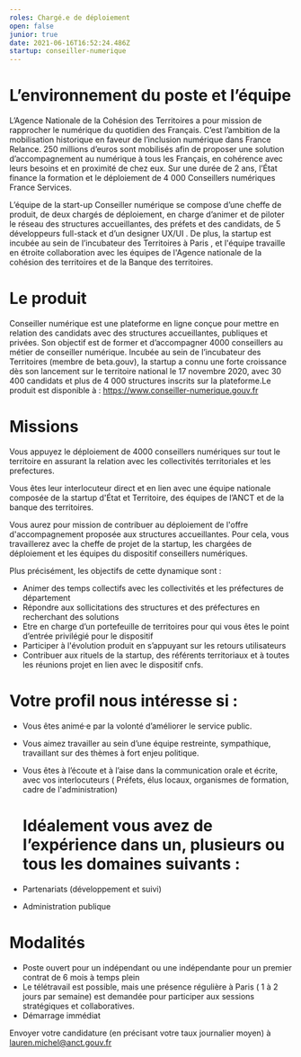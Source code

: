 ```yaml
---
roles: Chargé.e de déploiement
open: false
junior: true
date: 2021-06-16T16:52:24.486Z
startup: conseiller-numerique
---
```

# L’environnement du poste et l’équipe

L’Agence Nationale de la Cohésion des Territoires a pour mission de rapprocher le numérique du quotidien des Français. C’est l’ambition de la mobilisation historique en faveur de l’inclusion numérique dans France Relance. 250 millions d’euros sont mobilisés afin de proposer une solution d’accompagnement au numérique à tous les Français, en cohérence avec leurs besoins et en proximité de chez eux.
Sur une durée de 2 ans, l’État finance la formation et le déploiement de 4 000 Conseillers numériques France Services. 

L’équipe de la start-up Conseiller numérique se compose d’une cheffe de produit, de deux chargés de déploiement, en charge d’animer et de piloter le réseau des structures accueillantes, des préfets et des candidats, de 5 développeurs full-stack et d’un designer UX/UI .
De plus, la startup est incubée au sein de l’incubateur des Territoires à Paris , et l'équipe travaille en étroite collaboration avec les équipes de l'Agence nationale de la cohésion des territoires  et de la Banque des territoires.

# **Le produit**

Conseiller numérique est une plateforme en ligne conçue pour mettre en relation des candidats avec des structures accueillantes, publiques et privées. Son objectif est de former et d’accompagner 4000 conseillers au métier de conseiller numérique.
Incubée au sein de l’incubateur des Territoires (membre de beta.gouv), la startup a connu une forte croissance dès son lancement sur le territoire national le 17 novembre 2020, avec 30 400 candidats et plus de 4 000 structures inscrits sur la plateforme.Le produit est disponible à : https://www.conseiller-numerique.gouv.fr

# Missions

Vous appuyez le déploiement de 4000 conseillers numériques sur tout le territoire en assurant la relation avec les collectivités territoriales et les prefectures. 

Vous êtes leur interlocuteur direct et en lien avec une équipe nationale composée de la startup d'État et Territoire, des équipes de l’ANCT et de la banque des territoires.

Vous aurez pour mission de contribuer au déploiement de l'offre d'accompagnement proposée aux structures accueillantes. Pour cela, vous travaillerez avec la cheffe de projet de la startup, les chargées de déploiement et les équipes du dispositif conseillers numériques.

Plus précisément, les objectifs de cette dynamique sont :

* Animer des temps collectifs avec les collectivités et les préfectures de département 
* Répondre aux sollicitations des structures et des préfectures en recherchant des solutions  
* Etre en charge d’un portefeuille de territoires pour qui vous êtes le point d’entrée privilégié pour le dispositif
* Participer à l'évolution produit en s’appuyant sur les retours utilisateurs 
* Contribuer aux rituels de la startup, des référents territoriaux et à toutes les réunions projet en lien avec le dispositif cnfs.

# Votre profil nous intéresse si :

* Vous êtes animé·e par la volonté d’améliorer le service public.
* Vous aimez travailler au sein d’une équipe restreinte, sympathique,  travaillant sur des thèmes à fort enjeu politique. 
* Vous êtes à l’écoute et à l’aise dans la communication orale et écrite, avec vos interlocuteurs ( Préfets, élus locaux, organismes de formation, cadre de l'administration) 

  # Idéalement vous avez de l’expérience dans un, plusieurs ou tous les domaines suivants :
* Partenariats (développement et suivi)
* Administration publique  

# Modalités

* Poste ouvert pour un indépendant ou une indépendante pour un premier contrat de 6 mois à temps plein
* Le télétravail est possible, mais une présence régulière à Paris ( 1 à 2 jours par semaine) est demandée pour participer aux sessions stratégiques et collaboratives.
* Démarrage immédiat 

Envoyer votre candidature (en précisant votre taux journalier moyen) à [lauren.michel@anct.gouv.fr](<>)
